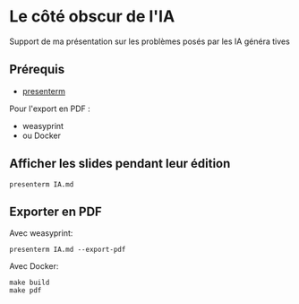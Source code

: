 # Le côté obscur de l'IA

Support de ma présentation sur les problèmes posés par les IA généra tives

## Prérequis

* [presenterm](https://mfontanini.github.io/presenterm/introduction.html)

Pour l'export en PDF : 

* weasyprint
* ou Docker

##  Afficher les slides pendant leur édition

`presenterm IA.md`

## Exporter en PDF

Avec weasyprint:

`presenterm IA.md --export-pdf` 

Avec Docker:

```
make build
make pdf  
```
